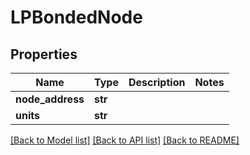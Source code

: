 # LPBondedNode

## Properties
Name | Type | Description | Notes
------------ | ------------- | ------------- | -------------
**node_address** | **str** |  | 
**units** | **str** |  | 

[[Back to Model list]](../README.md#documentation-for-models) [[Back to API list]](../README.md#documentation-for-api-endpoints) [[Back to README]](../README.md)

